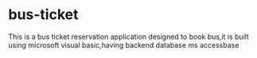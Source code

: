 # bus-ticket
This is a bus ticket reservation application designed to book bus,it is built using microsoft visual basic,having backend database ms accessbase 
